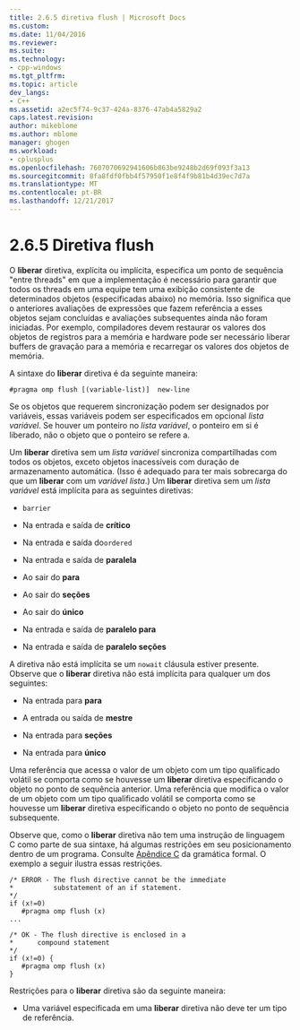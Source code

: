 ```yaml
---
title: 2.6.5 diretiva flush | Microsoft Docs
ms.custom: 
ms.date: 11/04/2016
ms.reviewer: 
ms.suite: 
ms.technology:
- cpp-windows
ms.tgt_pltfrm: 
ms.topic: article
dev_langs:
- C++
ms.assetid: a2ec5f74-9c37-424a-8376-47ab4a5829a2
caps.latest.revision: 
author: mikeblome
ms.author: mblome
manager: ghogen
ms.workload:
- cplusplus
ms.openlocfilehash: 7607070692941606b863be9248b2d69f093f3a13
ms.sourcegitcommit: 8fa8fdf0fbb4f57950f1e8f4f9b81b4d39ec7d7a
ms.translationtype: MT
ms.contentlocale: pt-BR
ms.lasthandoff: 12/21/2017
---
```

# <a name="265-flush-directive"></a>2.6.5 Diretiva flush
O **liberar** diretiva, explícita ou implícita, especifica um ponto de sequência "entre threads" em que a implementação é necessário para garantir que todos os threads em uma equipe tem uma exibição consistente de determinados objetos (especificadas abaixo) no memória. Isso significa que o anteriores avaliações de expressões que fazem referência a esses objetos sejam concluídas e avaliações subsequentes ainda não foram iniciadas. Por exemplo, compiladores devem restaurar os valores dos objetos de registros para a memória e hardware pode ser necessário liberar buffers de gravação para a memória e recarregar os valores dos objetos de memória.  
  
 A sintaxe do **liberar** diretiva é da seguinte maneira:  
  
```  
#pragma omp flush [(variable-list)]  new-line  
```  
  
 Se os objetos que requerem sincronização podem ser designados por variáveis, essas variáveis podem ser especificados em opcional *lista variável*. Se houver um ponteiro no *lista variável*, o ponteiro em si é liberado, não o objeto que o ponteiro se refere a.  
  
 Um **liberar** diretiva sem um *lista variável* sincroniza compartilhadas com todos os objetos, exceto objetos inacessíveis com duração de armazenamento automática. (Isso é adequado para ter mais sobrecarga do que um **liberar** com um *variável lista*.) Um **liberar** diretiva sem um *lista variável* está implícita para as seguintes diretivas:  
  
-   `barrier`  
  
-   Na entrada e saída de **crítico**  
  
-   Na entrada e saída do`ordered`  
  
-   Na entrada e saída de **paralela**  
  
-   Ao sair do **para**  
  
-   Ao sair do **seções**  
  
-   Ao sair do **único**  
  
-   Na entrada e saída de **paralelo para**  
  
-   Na entrada e saída de **paralelo seções**  
  
 A diretiva não está implícita se um `nowait` cláusula estiver presente. Observe que o **liberar** diretiva não está implícita para qualquer um dos seguintes:  
  
-   Na entrada para **para**  
  
-   A entrada ou saída de **mestre**  
  
-   Na entrada para **seções**  
  
-   Na entrada para **único**  
  
 Uma referência que acessa o valor de um objeto com um tipo qualificado volátil se comporta como se houvesse um **liberar** diretiva especificando o objeto no ponto de sequência anterior. Uma referência que modifica o valor de um objeto com um tipo qualificado volátil se comporta como se houvesse um **liberar** diretiva especificando o objeto no ponto de sequência subsequente.  
  
 Observe que, como o **liberar** diretiva não tem uma instrução de linguagem C como parte de sua sintaxe, há algumas restrições em seu posicionamento dentro de um programa. Consulte [Apêndice C](../../parallel/openmp/c-openmp-c-and-cpp-grammar.md) da gramática formal. O exemplo a seguir ilustra essas restrições.  
  
```  
/* ERROR - The flush directive cannot be the immediate  
*          substatement of an if statement.  
*/  
if (x!=0)  
   #pragma omp flush (x)  
...  
  
/* OK - The flush directive is enclosed in a  
*      compound statement  
*/  
if (x!=0) {  
   #pragma omp flush (x)  
}  
```  
  
 Restrições para o **liberar** diretiva são da seguinte maneira:  
  
-   Uma variável especificada em uma **liberar** diretiva não deve ter um tipo de referência.